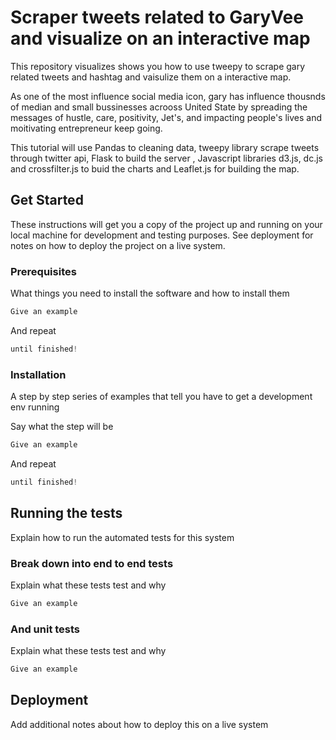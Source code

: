 # Scraper tweets related to GaryVee and visualize on an interactive map
This repository visualizes shows you how to use tweepy to scrape gary related tweets and hashtag and vaisulize them on a interactive map.

As one of the most influence social media icon, gary has influence thousnds of median and small bussinesses acrooss United State by spreading the messages of hustle, care, positivity, Jet's, and impacting people's lives and moitivating entrepreneur  keep going. 

This tutorial will use Pandas to cleaning data, tweepy library scrape tweets through twitter api, Flask to build the server , Javascript libraries d3.js, dc.js and crossfilter.js to buid the charts and Leaflet.js for building the map.

## Get Started
These instructions will get you a copy of the project up and running on your local machine for development and testing purposes. See deployment for notes on how to deploy the project on a live system.

### Prerequisites
What things you need to install the software and how to install them

```python
Give an example
```
And repeat

```python
until finished!
```
### Installation

A step by step series of examples that tell you have to get a development env running

Say what the step will be

```python
Give an example
```
And repeat

```python
until finished!
```

## Running the tests

Explain how to run the automated tests for this system

### Break down into end to end tests

Explain what these tests test and why

```python
Give an example
```

### And unit tests


Explain what these tests test and why

```python
Give an example
```


## Deployment

Add additional notes about how to deploy this on a live system





